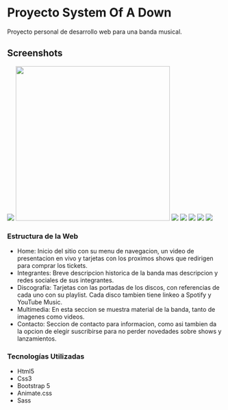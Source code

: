 <h1>Proyecto System Of A Down</h1>
<p>
    Proyecto personal de desarrollo web para una banda musical.
</p>

<h2>Screenshots</h2>
<img src="https://proyecto-soad.000webhostapp.com/img/screen1366.jpg">
<img src="https://proyecto-soad.000webhostapp.com/img/screen1.png" heigth="730" width="360">
<img src="https://proyecto-soad.000webhostapp.com/img/screen6.png">
<img src="https://proyecto-soad.000webhostapp.com/img/screen2.png">
<img src="https://proyecto-soad.000webhostapp.com/img/screen3.png">
<img src="https://proyecto-soad.000webhostapp.com/img/screen4.png">
<img src="https://proyecto-soad.000webhostapp.com/img/screen5.png">

<h3>Estructura de la Web</h3>
<ul>
    <li>
        Home: <span>Inicio del sitio con su menu de navegacion, un video de presentacion en vivo y tarjetas con los proximos shows que redirigen para comprar los tickets.</span>
    </li>
    <li>
        Integrantes: <span>Breve descripcion historica de la banda mas descripcion y redes sociales de sus integrantes.</span>
    </li>
    <li>
        Discografía:  <span>Tarjetas con las portadas de los discos, con referencias de cada uno con su playlist. Cada disco tambien tiene linkeo a Spotify y YouTube Music.</span>
    </li>
    <li>
        Multimedia:  <span>En esta seccion se muestra material de la banda, tanto de imagenes como videos.</span>
    </li>
    <li>
        Contacto:  <span>Seccion de contacto para informacion, como asi tambien da la opcion de elegir suscribirse para no perder novedades sobre shows y lanzamientos.</span>
    </li>
</ul>

<h3>Tecnologías Utilizadas</h3>
<ul>
    <li>Html5</li>
    <li>Css3</li>
    <li>Bootstrap 5</li>
    <li>Animate.css</li>
    <li>Sass</li>
</ul>